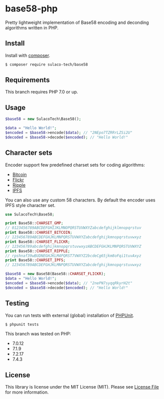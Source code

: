 # base58-php

Pretty lightweight implementation of Base58 encoding and deconding algorithms written in PHP.

## Install

Install with [composer](https://getcomposer.org/).

``` bash
$ composer require sulaco-tech/base58
```

## Requirements

This branch requires PHP 7.0 or up.

## Usage

``` php
$base58 = new SulacoTech\Base58();

$data = "Hello World!";
$encoded = $base58->encode($data); // "2NEpo7TZRRrLZSi2U"
$decoded = $base58->decode($encoded); // "Hello World!"
```

## Character sets

Encoder support few predefined charset sets for coding algorithms:
- [Bitcoin](https://github.com/bitcoin/bitcoin/blob/master/src/base58.cpp)
- [Flickr](https://www.flickr.com/groups/api/discuss/72157616713786392/)
- [Ripple](https://wiki.ripple.com/Accounts)
- [IPFS](https://github.com/richardschneider/net-ipfs-core#base58)

You can also use any custom 58 characters.
By default the encoder uses IPFS style character set.

```php
use SulacoTech\Base58;

print Base58::CHARSET_GMP;
// 0123456789ABCDEFGHIJKLMNOPQRSTUVWXYZabcdefghijklmnopqrstuv
print Base58::CHARSET_BITCOIN;
// 123456789ABCDEFGHJKLMNPQRSTUVWXYZabcdefghijkmnopqrstuvwxyz
print Base58::CHARSET_FLICKR;
// 123456789abcdefghijkmnopqrstuvwxyzABCDEFGHJKLMNPQRSTUVWXYZ
print Base58::CHARSET_RIPPLE;
// rpshnaf39wBUDNEGHJKLM4PQRST7VWXYZ2bcdeCg65jkm8oFqi1tuvAxyz
print Base58::CHARSET_IPFS;
// 123456789ABCDEFGHJKLMNPQRSTUVWXYZabcdefghijkmnopqrstuvwxyz

$base58 = new Base58(Base58::CHARSET_FLICKR);
$data = "Hello World!";
$encoded = $base58->encode($data); // "2nePN7syqqRkyrH2t"
$decoded = $base58->decode($encoded); // "Hello World!"
```

## Testing

You can run tests with external (global) installation of [PHPUnit](https://phpunit.de).

``` bash
$ phpunit tests
```

This branch was tested on PHP:
- 7.0.12
- 7.1.9
- 7.2.17
- 7.4.3

## License

This library is license under the MIT License (MIT). Please see [License File](LICENSE.md) for more information.
